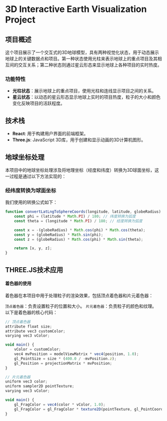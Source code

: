 # 3D Interactive Earth Visualization Project

## 项目概述

这个项目展示了一个交互式的3D地球模型，具有两种视觉化状态，用于动态展示地球上的关键数据点和项目。第一种状态使用光柱来表示地球上的重点项目及其相互间的交互关系；第二种状态则通过星云形态来显示地球上各种项目的实时热度。

### 功能特性

- **光柱状态**：展示地球上的重点项目，使用光柱和连线显示项目之间的关系。
- **星云状态**：以动态的星云形态显示地球上实时的项目热度，粒子的大小和颜色变化反映项目的活跃程度。

## 技术栈

- **React**: 用于构建用户界面的前端框架。
- **Three.js**: JavaScript 3D库，用于创建和显示动画的3D计算机图形。

## 地球坐标处理

本项目中的地球坐标处理涉及将地理坐标（经度和纬度）转换为3D球面坐标，这一过程是通过以下方法实现的：

### 经纬度转换为球面坐标

我们使用的转换公式如下：

```javascript
function convertLatLngToSphereCoords(longitude, latitude, globeRadius) {
    const phi = (latitude * Math.PI) / 180; // 纬度转换为弧度
    const theta = (longitude * Math.PI) / 180; // 经度转换为弧度

    const x = -(globeRadius) * Math.cos(phi) * Math.cos(theta);
    const y = (globeRadius) * Math.sin(phi);
    const z = (globeRadius) * Math.cos(phi) * Math.sin(theta);

    return [x, y, z];
}
```

## THREE.JS技术应用
#### 着色器的使用
着色器在本项目中用于处理粒子的渲染效果，包括顶点着色器和片元着色器：

`顶点着色器`：负责设置粒子的位置和大小。
`片元着色器`：负责粒子的颜色和纹理。
以下是着色器的核心代码：

```javascript
// 顶点着色器
attribute float size;
attribute vec3 customColor;
varying vec3 vColor;

void main() {
    vColor = customColor;
    vec4 mvPosition = modelViewMatrix * vec4(position, 1.0);
    gl_PointSize = size * (400.0 / -mvPosition.z);
    gl_Position = projectionMatrix * mvPosition;
}

// 片元着色器
uniform vec3 color;
uniform sampler2D pointTexture;
varying vec3 vColor;

void main() {
    gl_FragColor = vec4(color * vColor, 1.0);
    gl_FragColor = gl_FragColor * texture2D(pointTexture, gl_PointCoord);
}
```



